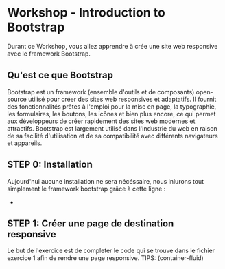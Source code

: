 # **Workshop - Introduction to Bootstrap**

Durant ce Workshop, vous allez apprendre à crée une site web responsive avec le framework Bootstrap.

## **Qu'est ce que Bootstrap**

Bootstrap est un framework (ensemble d'outils et de composants) open-source utilisé pour créer des sites web responsives et adaptatifs.
Il fournit des fonctionnalités prêtes à l'emploi pour la mise en page, la typographie, les formulaires, les boutons, les icônes et bien plus encore, ce qui permet aux développeurs de créer rapidement des sites web modernes et attractifs.
Bootstrap est largement utilisé dans l'industrie du web en raison de sa facilité d'utilisation et de sa compatibilité avec différents navigateurs et appareils.

## **STEP 0: Installation**

Aujourd'hui aucune installation ne sera nécéssaire, nous inlurons tout simplement le framework bootstrap grâce à cette ligne :
- <link rel="stylesheet" href="https://stackpath.bootstrapcdn.com/bootstrap/4.5.2/css/bootstrap.min.css">

## **STEP 1: Créer une page de destination responsive**
Le but de l'exercice est de completer le code qui se trouve dans le fichier exercice 1 afin de rendre une page responsive. TIPS: (container-fluid)
